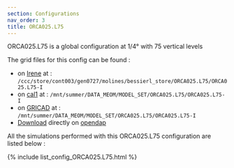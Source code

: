 ```yaml
---
section: Configurations
nav_order: 3
title: ORCA025.L75
---
```


ORCA025.L75 is a global configuration at 1/4° with 75 vertical levels

The grid files for this config can be found :

<div class="row justify-content-center">
        <div class="card">
            <div class="card-body"> 
            <ul>
                    <li> on <a href="https://meom-group.github.io/meom-data-catalog/content/platforms/irene.html">Irene</a> at : <code class="language-plaintext highlighter-rouge">/ccc/store/cont003/gen0727/molines/bessierl_store/ORCA025.L75/ORCA025.L75-I</code> </li>
                    <li> on <a href="https://meom-group.github.io/meom-data-catalog/content/platforms/cal1.html">cal1</a> at : <code class="language-plaintext highlighter-rouge">/mnt/summer/DATA_MEOM/MODEL_SET/ORCA025.L75/ORCA025.L75-I</code> </li>
                    <li> on <a href="https://meom-group.github.io/meom-data-catalog/content/platforms/gricad.html">GRICAD</a> at : <code class="language-plaintext highlighter-rouge">/mnt/summer/DATA_MEOM/MODEL_SET/ORCA025.L75/ORCA025.L75-I</code> </li>
                    <li><a href="https://ige-meom-opendap.univ-grenoble-alpes.fr/thredds/catalog/meomopendap/extract/MEOM/ORCA025.L75/ORCA025.L75-I/catalog.html">Download</a> directly on <a href="https://meom-group.github.io/meom-data-catalog/content/platforms/opendap.html">opendap</a> </li>
            </ul>
            </div>
        </div>
</div>

All the simulations performed with this ORCA025.L75 configuration are listed below :

{% include list_config_ORCA025.L75.html %}
